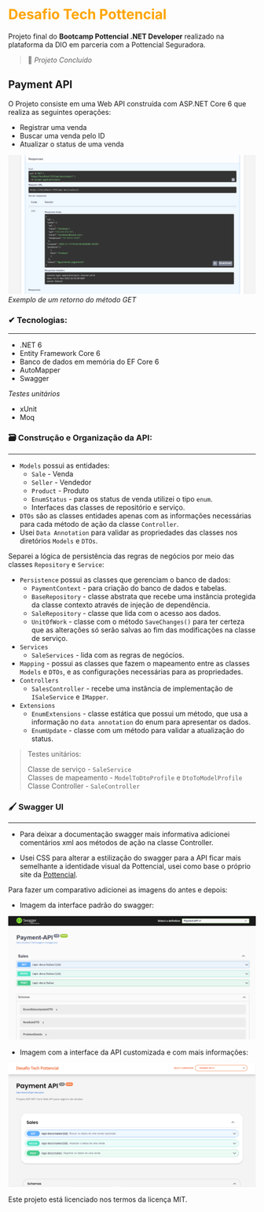 # <font color="orange">Desafio Tech Pottencial</font>

Projeto final do **Bootcamp Pottencial .NET Developer** realizado na plataforma da DIO em parceria com a Pottencial Seguradora.

> 🏁 *Projeto Concluído*  

## Payment API

O Projeto consiste em uma Web API construída com ASP.NET Core 6 que realiza as seguintes operações:
- Registrar uma venda
- Buscar uma venda pelo ID
- Atualizar o status de uma venda
  
![Exemplo json do método get](./Payment/Images/exemploGet.png)
*Exemplo de um retorno do método GET*

### ✔ Tecnologias:
------------------

- .NET 6
- Entity Framework Core 6
- Banco de dados em memória do EF Core 6
- AutoMapper
- Swagger

*Testes unitários*
- xUnit
- Moq

### 🗃 Construção e Organização da API:
------------------

- `Models` possui as entidades:
    - `Sale` - Venda
    - `Seller` - Vendedor
    - `Product` - Produto
    - `EnumStatus` - para os status de venda utilizei o tipo `enum`.
    - Interfaces das classes de repositório e serviço.
- `DTOs` são as classes entidades apenas com as informações necessárias para cada método de ação da classe `Controller`. 
- Usei `Data Annotation` para validar as propriedades das classes nos diretórios `Models` e `DTOs`.

Separei a lógica de persistência das regras de negócios por meio das classes `Repository` e `Service`:
- `Persistence` possui as classes que gerenciam o banco de dados:
    - `PaymentContext` - para criação do banco de dados e tabelas.
    - `BaseRepository` - classe abstrata que recebe uma instância protegida da classe contexto através de injeção de dependência.
    - `SaleRepository` - classe que lida com o acesso aos dados.
    - `UnitOfWork` - classe com o método `SaveChanges()` para ter certeza que as alterações só serão salvas ao fim das modificações na classe de serviço.
- `Services`
    - `SaleServices` - lida com as regras de negócios.
- `Mapping` - possui as classes que fazem o mapeamento entre as classes `Models` e `DTOs`, e as configurações necessárias para as propriedades.
- `Controllers`
    - `SalesController` - recebe uma instância de implementação de `ISaleService` e `IMapper`.
- `Extensions`
    - `EnumExtensions` - classe estática que possui um método, que usa a informação no `data annotation` do enum para apresentar os dados.
    - `EnumUpdate` - classe com um método para validar a atualização do status.

> Testes unitários:
>
> Classe de serviço - `SaleService`  
> Classes de mapeamento - `ModelToDtoProfile` e `DtoToModelProfile`  
> Classe Controller - `SaleController`  

### 🖌 Swagger UI
------------------
- Para deixar a documentação swagger mais informativa adicionei comentários xml aos métodos de ação na classe Controller. 

- Usei CSS para alterar a estilização do swagger para a API ficar mais semelhante a identidade visual da Pottencial, usei como base o próprio site da [Pottencial](https://pottencial.com.br/).

Para fazer um comparativo adicionei as imagens do antes e depois:

- Imagem da interface padrão do swagger: 

![Swagger UI padrão](./Payment/Images/beforeCustom.png)


- Imagem com a interface da API customizada e com mais informações:

![Swagger UI customizado](./Payment/Images/afterCustom.png#vitrinedev)




Este projeto está licenciado nos termos da licença MIT.

